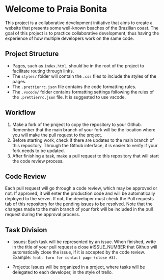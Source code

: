 # Welcome to Praia Bonita

This project is a collaborative development initiative that aims to create a website that presents some well-known beaches of the Brazilian coast. The goal of this project is to practice collaborative development, thus having the experience of how multiple developers work on the same code.

## Project Structure

* Pages, such as ```index.html```, should be in the root of the project to facilitate routing through links.
* The ```styles/``` folder will contain the ```.css``` files to include the styles of the pages.
* The ```.prettierrc.json``` file contains the code formatting rules.
* The ```.vscode/``` folder contains formatting settings following the rules of the ```.prettierrc.json``` file. It is suggested to use vscode.

## Workflow

1. Make a fork of the project to copy the repository to your Github. Remember that the main branch of your fork will be the location where you will make the pull request to the project.
2. Before starting work, check if there are updates to the main branch of this repository. Through the Github interface, it is easier to verify if your fork needs to be updated.
3. After finishing a task, make a pull request to this repository that will start the code review process.

## Code Review

Each pull request will go through a code review, which may be approved or not. If approved, it will enter the production code and will be automatically deployed to the server. If not, the developer must check the Pull requests tab of this repository for the pending issues to be resolved. Note that the changes made to the main branch of your fork will be included in the pull request during the approval process.

## Task Division

* Issues: Each task will be represented by an issue. When finished, write in the title of your pull request a close #ISSUE_NUMBER that Github will automatically close the issue, if it is accepted by the code review. Example: ```feat: form for contact page (close #3)```.

* Projects: Issues will be organized in a project, where tasks will be delegated to each developer, in the style of trello.
